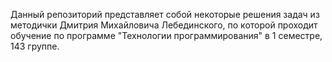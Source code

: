 Данный репозиторий представляет собой некоторые решения задач из методички Дмитрия Михайловича Лебединского, по которой проходит обучение по программе "Технологии программирования" в 1 семестре, 143 группе.